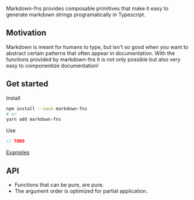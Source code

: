 Markdown-fns provides composable primitives that make it easy to generate markdown strings programatically in Typescript.

## Motivation
Markdown is meant for humans to type, but isn't so good when you want to abstract certain patterns that often appear in documentation. With the functions provided by markdown-fns it is not only possible but also very easy to componentize documentation!

## Get started

Install

```bash
npm install --save markdown-fns
# or
yarn add markdown-fns
```

Use

```typescript
// TODO
```

[Examples](https://github.com/skulptur/markdown-fns/tree/master/example)

## API
- Functions that can be pure, are pure.
- The argument order is optimized for partial application.
